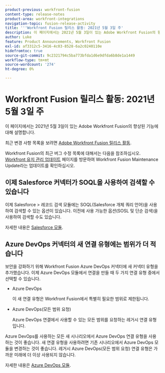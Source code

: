 ```yaml
---
product-previous: workfront-fusion
content-type: release-notes
product-area: workfront-integrations
navigation-topic: fusion-release-activity
title: '''Workfront Fusion 릴리스 활동: 2021년 5월 3일 주'
description: 이 페이지에서는 2021년 5월 3일이 있는 Adobe Workfront Fusion의 향상된 기능에 대해 설명합니다.
author: Luke
feature: Product Announcements, Workfront Fusion
exl-id: af3312c5-3416-4c03-8528-6a2c0240110e
hidefromtoc: true
source-git-commit: 9c2321794c5ba773bfda1d6e9dfda6b8de1a1449
workflow-type: tm+mt
source-wordcount: '274'
ht-degree: 0%

---
```


# Workfront Fusion 릴리스 활동: 2021년 5월 3일 주

이 페이지에서는 2021년 5월 3일이 있는 Adobe Workfront Fusion의 향상된 기능에 대해 설명합니다.

최근 변경 사항 목록을 보려면 [Adobe Workfront Fusion 릴리스 활동](../../../product-announcements/product-releases/fusion-release-activity/fusion-release-activity.md).

Workfront Fusion의 최근 버그 수정 목록에 대해서는 다음을 참조하십시오. [Workfront 유지 관리 업데이트](https://one.workfront.com/s/article/Workfront-Maintenance-Updates-1882317350) 페이지를 방문하여 Workfront Fusion Maintenance Update라는 업데이트를 확인하십시오.

## 이제 Salesforce 커넥터가 SOQL을 사용하여 검색할 수 있습니다

이제 Salesforce > 레코드 검색 모듈에는 SOQL(Salesforce 개체 쿼리 언어)을 사용하여 검색할 수 있는 옵션이 있습니다. 이전에 사용 가능한 옵션(SOSL 및 단순 검색)을 사용하여 검색할 수도 있습니다.

자세한 내용은 [Salesforce 모듈](../../../workfront-fusion/apps-and-their-modules/salesforce-modules.md).

## Azure DevOps 커넥터의 새 연결 유형에는 범위가 더 적습니다

보안을 강화하기 위해 Workfront Fusion Azure DevOps 커넥터에 새 커넥터 유형을 추가했습니다. 이제 Azure DevOps 모듈에서 연결을 만들 때 두 가지 연결 유형 중에서 선택할 수 있습니다.

* Azure DevOps

   이 새 연결 유형은 Workfront Fusion에서 특별히 필요한 범위로 제한됩니다.

* Azure DevOps(모든 범위 요청)

   Azure DevOps 연결에서 사용할 수 있는 모든 범위를 요청하는 레거시 연결 유형입니다.

Azure DevOps를 사용하는 모든 새 시나리오에서 Azure DevOps 연결 유형을 사용하는 것이 좋습니다. 새 연결 유형을 사용하려면 기존 시나리오에서 Azure DevOps 모듈을 변경하는 것이 좋습니다. 레거시 Azure DevOps(모든 범위 요청) 연결 유형은 가까운 미래에 더 이상 사용되지 않습니다.

자세한 내용은 [Azure DevOps 모듈](../../../workfront-fusion/apps-and-their-modules/azure-dev-ops.md).
